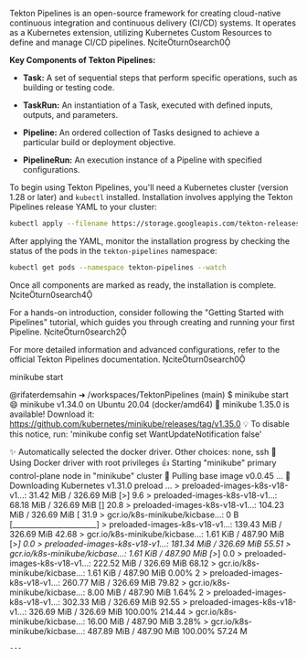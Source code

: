 ​Tekton Pipelines is an open-source framework for creating cloud-native continuous integration and continuous delivery (CI/CD) systems. It operates as a Kubernetes extension, utilizing Kubernetes Custom Resources to define and manage CI/CD pipelines. citeturn0search0

**Key Components of Tekton Pipelines:**

- **Task:** A set of sequential steps that perform specific operations, such as building or testing code.

- **TaskRun:** An instantiation of a Task, executed with defined inputs, outputs, and parameters.

- **Pipeline:** An ordered collection of Tasks designed to achieve a particular build or deployment objective.

- **PipelineRun:** An execution instance of a Pipeline with specified configurations.

To begin using Tekton Pipelines, you'll need a Kubernetes cluster (version 1.28 or later) and `kubectl` installed. Installation involves applying the Tekton Pipelines release YAML to your cluster:


```bash
kubectl apply --filename https://storage.googleapis.com/tekton-releases/pipeline/latest/release.yaml
```


After applying the YAML, monitor the installation progress by checking the status of the pods in the `tekton-pipelines` namespace:


```bash
kubectl get pods --namespace tekton-pipelines --watch
```


Once all components are marked as ready, the installation is complete. citeturn0search4

For a hands-on introduction, consider following the "Getting Started with Pipelines" tutorial, which guides you through creating and running your first Pipeline. citeturn0search2

For more detailed information and advanced configurations, refer to the official Tekton Pipelines documentation. citeturn0search0 


minikube start


@rifaterdemsahin ➜ /workspaces/TektonPipelines (main) $ minikube start
😄  minikube v1.34.0 on Ubuntu 20.04 (docker/amd64)
🎉  minikube 1.35.0 is available! Download it: https://github.com/kubernetes/minikube/releases/tag/v1.35.0
💡  To disable this notice, run: 'minikube config set WantUpdateNotification false'

✨  Automatically selected the docker driver. Other choices: none, ssh
📌  Using Docker driver with root privileges
👍  Starting "minikube" primary control-plane node in "minikube" cluster
🚜  Pulling base image v0.0.45 ...
💾  Downloading Kubernetes v1.31.0 preload ...
    > preloaded-images-k8s-v18-v1...:  31.42 MiB / 326.69 MiB [>] 9.6    > preloaded-images-k8s-v18-v1...:  68.18 MiB / 326.69 MiB [] 20.8    > preloaded-images-k8s-v18-v1...:  104.23 MiB / 326.69 MiB [ 31.9    > gcr.io/k8s-minikube/kicbase...:  0 B [_______________________]     > preloaded-images-k8s-v18-v1...:  139.43 MiB / 326.69 MiB  42.68    > gcr.io/k8s-minikube/kicbase...:  1.61 KiB / 487.90 MiB [>_] 0.0    > preloaded-images-k8s-v18-v1...:  181.34 MiB / 326.69 MiB  55.51    > gcr.io/k8s-minikube/kicbase...:  1.61 KiB / 487.90 MiB [>_] 0.0    > preloaded-images-k8s-v18-v1...:  222.52 MiB / 326.69 MiB  68.12    > gcr.io/k8s-minikube/kicbase...:  1.61 KiB / 487.90 MiB  0.00% 2    > preloaded-images-k8s-v18-v1...:  260.77 MiB / 326.69 MiB  79.82    > gcr.io/k8s-minikube/kicbase...:  8.00 MiB / 487.90 MiB  1.64% 2    > preloaded-images-k8s-v18-v1...:  302.33 MiB / 326.69 MiB  92.55    > preloaded-images-k8s-v18-v1...:  326.69 MiB / 326.69 MiB  100.00% 214.44 
    > gcr.io/k8s-minikube/kicbase...:  16.00 MiB / 487.90 MiB  3.28%     > gcr.io/k8s-minikube/kicbase...:  487.89 MiB / 487.90 MiB  100.00% 57.24 M

    ---

    
